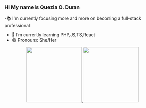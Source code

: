 ### Hi My name is Quezia O. Duran


 -📚 I'm currently focusing more and more on becoming a full-stack professional
- 🌱 I’m currently learning PHP,JS,TS,React
- 😄 Pronouns: She/Her
<div align="center">
  <a href="https://github.com/Zia3k4">
  <img height="180em" src="https://github-readme-stats.vercel.app/api?username=Zia3k4-Sa&show_icons=true&theme=tokyonight&include_all_commits=true&count_private=true"/>
  <img height="180em" src="https://github-readme-stats.vercel.app/api/top-langs/?username=Zia3k4-Sa&layout=compact&langs_count=7&theme=synthwave"/>
</div>
